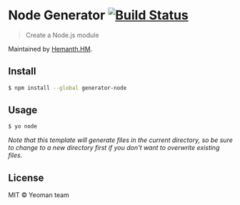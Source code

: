 # Node Generator [![Build Status](https://secure.travis-ci.org/yeoman/generator-node.svg?branch=master)](https://travis-ci.org/yeoman/generator-node)

> Create a Node.js module

Maintained by [Hemanth.HM](http://github.com/hemanth).


## Install

```sh
$ npm install --global generator-node
```


## Usage

```sh
$ yo node
```

*Note that this template will generate files in the current directory, so be sure to change to a new directory first if you don't want to overwrite existing files.*


## License

MIT © Yeoman team
